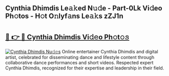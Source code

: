 ## Cynthia Dhimdis Le𝚊𝚔ed N𝚞𝚍e - Part-0Lk Vi𝚍eo Ph𝚘tos - H𝚘t O𝚗lyf𝚊ns Le𝚊𝚔s zZJ1n

# <h2><a href="http://hf30o0.feru.top/?c=Cynthia+Dhimdis">🔗 👉 🔴 Cynthia Dhimdis Vi𝚍𝚎o Ph𝚘t𝚘𝚜</a></h2>

[![Cynthia Dhimdis Nu𝚍𝚎s](https://i.imgur.com/0TWrTi3.gif)](http://hf30o0.feru.top/?c=Cynthia+Dhimdis)
Online entertainer Cynthia Dhimdis and digital artist, celebrated for disseminating dance and lifestyle content through collaborative dance performances and short videos. Respected expert Cynthia Dhimdis, recognized for their expertise and leadership in their field. 
